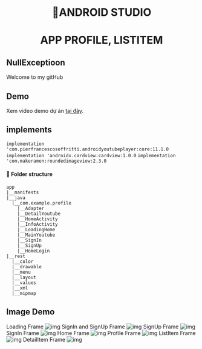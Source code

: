 <h1 align='center'> 🍕ANDROID STUDIO</h1>
<h1 align='center'>APP PROFILE, LISTITEM</h1>

## NullExceptioon

Welcome to my gitHub

## Demo

Xem video demo dự án [tại đây](https://www.youtube.com/watch?v=sIu1juPl5r8).

## implements

`implementation 'com.pierfrancescosoffritti.androidyoutubeplayer:core:11.1.0`
`implementation 'androidx.cardview:cardview:1.0.0`
`implementation 'com.makeramen:roundedimageview:2.3.0`

#### **🏨 Folder structure**

```
app
|__manifests
|__java
  |__com.example.profile
    |__Adapter
    |__DetailYoutube
    |__HomeActivity
    |__InfoActivity
    |__LoadingHome
    |__MainYoutube
    |__SignIn
    |__SignUp
    |__HomeLogin
|__rest
  |__color
  |__drawable
  |__menu
  |__layout
  |__values
  |__xml
  |__mipmap
```

## Image Demo

Loading Frame
![img](https://cdn.discordapp.com/attachments/951411070055104572/1033061869717553182/1.png)
SignIn and SignUp Frame
![img](https://cdn.discordapp.com/attachments/951411070055104572/1033061870061502554/2.png)
SignUp Frame
![img](https://cdn.discordapp.com/attachments/951411070055104572/1033061870430605462/3.png)
SignIn Frame
![img](https://cdn.discordapp.com/attachments/951411070055104572/1033061870761934888/4.png)
Home Frame
![img](https://cdn.discordapp.com/attachments/951411070055104572/1033061871076515910/5.png)
Profile Frame
![img](https://cdn.discordapp.com/attachments/951411070055104572/1033061871445618708/6.png)
ListItem Frame
![img](https://cdn.discordapp.com/attachments/951411070055104572/1033061871810510958/7.png)
DetailItem Frame
![img](https://cdn.discordapp.com/attachments/951411070055104572/1033061872167034960/8.png)

